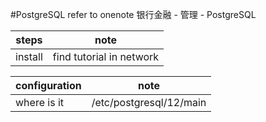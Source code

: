 #PostgreSQL
refer to onenote 银行金融 - 管理 - PostgreSQL

steps | note
------- | --------------
install | find tutorial in network


configuration | note
-------------- |--------------------------
where is it | /etc/postgresql/12/main
